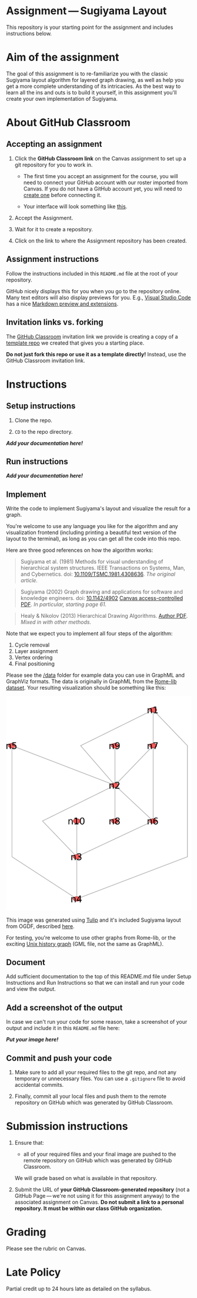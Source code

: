 # Assignment — Sugiyama Layout

​This repository is your starting point for the assignment and includes instructions below.

# Aim of the assignment

The goal of this assignment is to re-familiarize you with the classic Sugiyama layout algorithm for layered graph drawing, as well as help you get a more complete understanding of its intricacies. As the best way to learn all the ins and outs is to build it yourself, in this assignment you'll create your own implementation of Sugiyama.

# About GitHub Classroom

## Accepting an assignment

1. Click the **GitHub Classroom link** on the Canvas assignment to set up a git repository for you to work in.

    * The first time you accept an assignment for the course, you will need to connect your GitHub account with our roster imported from Canvas. If you do not have a GitHub account yet, you will need to [create one](https://github.com/join) before connecting it.

    * Your interface will look something like [this](https://github.blog/2020-03-18-set-up-your-digital-classroom-with-github-classroom/#what-your-students-see).

1. Accept the Assignment.

1. Wait for it to create a repository.

1. Click on the link to where the Assignment repository has been created.

## Assignment instructions

 Follow the instructions included in this `README.md` file at the root of your repository.

GitHub nicely displays this for you when you go to the repository online. Many text editors will also display previews for you. E.g., [Visual Studio Code](https://code.visualstudio.com/) has a nice [Markdown preview and extensions](https://code.visualstudio.com/docs/languages/markdown).


## Invitation links vs. forking

The [GitHub Classroom](classroom.github.com/) invitation link we provide is creating a copy of a [template repo](https://docs.github.com/en/free-pro-team@latest/github/creating-cloning-and-archiving-repositories/creating-a-template-repository) we created that gives you a starting place.

**Do not just fork this repo or use it as a template directly!** Instead, use the GitHub Classroom invitation link.

# Instructions

## Setup instructions

1. Clone the repo.

1. `CD` to the repo directory.

***Add your documentation here!***

## Run instructions

***Add your documentation here!***

## Implement

Write the code to implement Sugiyama's layout and visualize the result for a graph.

You're welcome to use any language you like for the algorithm and any visualization frontend (including printing a beautiful text version of the layout to the terminal), as long as you can get all the code into this repo.

Here are three good references on how the algorithm works:

> Sugiyama et al. (1981) Methods for visual understanding of hierarchical system structures. IEEE Transactions on Systems, Man, and Cybernetics. doi: [10.1109/TSMC.1981.4308636](https://doi.org/10.1109/TSMC.1981.4308636). _The original article_. 

> Sugiyama (2002) Graph drawing and applications for software and knowledge engineers.
doi: [10.1142/4902](https://doi.org/10.1142/4902) [Canvas access-controlled PDF](https://northeastern.instructure.com/courses/90512/files/11199469?wrap=1). _In particular, starting page 61._

> Healy & Nikolov (2013) Hierarchical Drawing Algorithms. [Author PDF](https://cs.brown.edu/people/rtamassi/gdhandbook/chapters/hierarchical.pdf). _Mixed in with other methods._

Note that we expect you to implement all four steps of the algorithm:
1. Cycle removal
2. Layer assignment
3. Vertex ordering
4. Final positioning

Please see the [/data](/data) folder for example data you can use in GraphML and GraphViz formats. The data is originally in GraphML from the [Rome-lib dataset](http://www.graphdrawing.org/download/rome-graphml.tgz). Your resulting visualization should be something like this:

![Sugiyama layout of test-graph-01 with Tulip](/data/test-graph-01-Tulip_Sugiyama.png)

This image was generated using [Tulip](tulip.labri.fr/site/) and it's included Sugiyama layout from OGDF, described [here](http://cs.brown.edu/people/rtamassi/gdhandbook/chapters/ogdf.pdf).

For testing, you're welcome to use other graphs from Rome-lib, or the exciting [Unix history graph](https://github.com/x64dbg/ogdf/blob/master/_examples/layout/hierarchical/unix-history.gml) (GML file, not the same as GraphML).

## Document

Add sufficient documentation to the top of this README.md file under Setup Instructions and Run Instructions so that we can install and run your code and view the output.

## Add a screenshot of the output

In case we can't run your code for some reason, take a screenshot of your output and include it in this `README.md` file here:

***Put your image here!***

## Commit and push your code

1. Make sure to add all your required files to the git repo, and not any temporary or unnecessary files. You can use a `.gitignore` file to avoid accidental commits.

2. Finally, commit all your local files and push them to the remote repository on GitHub which was generated by GitHub Classroom.

# Submission instructions

1. Ensure that:
    * all of your required files and your final image are pushed to the remote repository on GitHub which was generated by GitHub Classroom.

    We will grade based on what is available in that repository.

2. Submit the URL of **your GitHub Classroom-generated repository** (not a GitHub Page — we're not using it for this assignment anyway) to the associated assignment on Canvas. **Do not submit a link to a personal repository. It must be within our class GitHub organization.**


# Grading

Please see the rubric on Canvas.

# Late Policy

Partial credit up to 24 hours late as detailed on the syllabus.